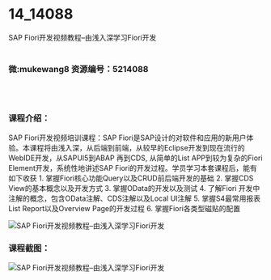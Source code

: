 # 14_14088
SAP Fiori开发视频教程–由浅入深学习Fiori开发
<br/></br>
<h3>微:mukewang8 资源编号：5214088</h3>
<br/></br>
<h3>课程介绍：</h3>
<p><a title="查看与 SAP Fiori 相关的文章" target="_blank">SAP Fiori</a>开发视频培训课程：<a title="查看与 SAP Fiori 相关的文章" target="_blank">SAP Fiori</a>是SAP设计的对软件和应用的新用户体验。本课程将由浅入深，从后端到前端，从较早的Eclipse开发到现在流行的WebIDE开发，从SAPUI5到ABAP 再到CDS, 从简单的List APP到较为复杂的Fiori Element开发，系统性地讲述SAP Fiori的开发过程。学员学习本套课程后，能有如下收获 1. 掌握Fiori核心功能Query以及CRUD前后端开发的基础 2. 掌握CDS View的基本概念以及开发方式 3. 掌握OData的开发以及测试 4. 了解Fiori 开发中注解的概念，包含OData注解、CDS注解以及Local UI注解 5. 掌握S4最常用报表List Report以及Overview Page的开发过程 6. 掌握Fiori各类型磁贴的配置</p>
<p><img src="https://www.ko996.com/wp-content/uploads/img/2020/06/1-111-300x202.png" alt="SAP Fiori开发视频教程–由浅入深学习Fiori开发"></p>
<div class="info-desc">
<h3>课程截图：</h3>
<p><img src="https://www.ko996.com/wp-content/uploads/img/2020/06/2-124.png" alt="SAP Fiori开发视频教程–由浅入深学习Fiori开发"></p>


			
</div>

